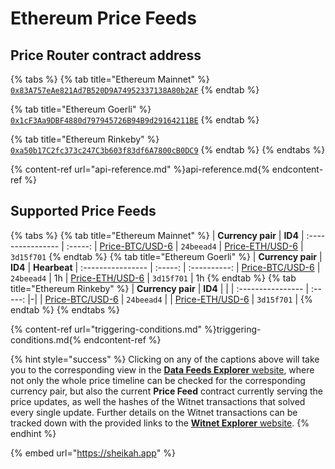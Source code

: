 # Ethereum Price Feeds

## Price Router contract address
{% tabs %}
{% tab title="Ethereum Mainnet" %}
[`0x83A757eAe821Ad7B520D9A74952337138A80b2AF`](https://etherscan.io/address/0x83a757eae821ad7b520d9a74952337138a80b2af#readContract)
{% endtab %}

{% tab title="Ethereum Goerli" %}
[`0x1cF3Aa9DBF4880d797945726B94B9d29164211BE`](https://goerli.etherscan.io/address/0x1cF3Aa9DBF4880d797945726B94B9d29164211BE#readContract)
{% endtab %}

{% tab title="Ethereum Rinkeby" %}
[`0xa50b17C2fc373c247C3b603f83df6A7800cB0DC9`](https://rinkeby.etherscan.io/address/0xa50b17C2fc373c247C3b603f83df6A7800cB0DC9#readContract) 
{% endtab %}
{% endtabs %}

{% content-ref url="api-reference.md" %}api-reference.md{% endcontent-ref %}

## Supported Price Feeds 
{% tabs %}
{% tab title="Ethereum Mainnet" %}
| **Currency pair** | **ID4** 
| :---------------- | :-----: 
| [Price-BTC/USD-6](https://feeds.witnet.io/feeds/ethereum-mainnet_btc-usd_6) | `24beead4` 
| [Price-ETH/USD-6](https://feeds.witnet.io/feeds/ethereum-mainnet_eth-usd_6) | `3d15f701` 
{% endtab %}
{% tab title="Ethereum Goerli" %}
| **Currency pair** | **ID4** | **Hearbeat** 
| :---------------- | :-----: | :----------: 
| [Price-BTC/USD-6](https://feeds.witnet.io/feeds/ethereum-goerli_btc-usd_6) | `24beead4` | 1h 
| [Price-ETH/USD-6](https://feeds.witnet.io/feeds/ethereum-goerli_eth-usd_6) | `3d15f701` | 1h 
{% endtab %}
{% tab title="Ethereum Rinkeby" %}
| **Currency pair** | **ID4** | |
| :---------------- | :-----: |-|
| [Price-BTC/USD-6](https://feeds.witnet.io/feeds/ethereum-rinkeby_btc-usd_6) | `24beead4` | 
| [Price-ETH/USD-6](https://feeds.witnet.io/feeds/ethereum-rinkeby_eth-usd_6) | `3d15f701` | 
{% endtab %}
{% endtabs %}

{% content-ref url="triggering-conditions.md" %}triggering-conditions.md{% endcontent-ref %}

{% hint style="success" %}
Clicking on any of the captions above will take you to the corresponding view in the [**Data Feeds Explorer** website](https://feeds.witnet.io), where not only the whole price timeline can be checked for the corresponding currency pair, but also the current **Price Feed** contract currently serving the price updates, as well the hashes of the Witnet transactions that solved every single update. Further details on the Witnet transactions can be tracked down with the provided links to the [**Witnet Explorer** website](https://witnet.network/).
{% endhint %}

{% embed url="https://sheikah.app" %}
